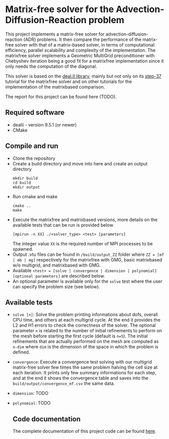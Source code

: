 # Matrix-free solver for the Advection-Diffusion-Reaction problem
This project implements a matrix-free solver for advection-diffusion-reaction (ADR) problems. It then compare the performance of the matrix-free solver with that of a matrix-based solver, in terms of computational efficiency, parallel scalability and complexity of the implementation.
The matrixfree solver implements a Geometric MultiGrid preconditioner with Chebyshev iteration being a good fit for a matrixfree implementation since it only needs the computation of the diagonal.

This solver is based on the [deal.II library](https://github.com/dealii/dealii), mainly but not only on its [step-37](https://www.dealii.org/current/doxygen/deal.II/step_37.html) tutorial for the matrixfree solver and on other tutorials for the implementation of the matrixbased comparison.

The report for this project can be found here (TODO).

## Required software
- dealii - version 9.5.1 (or newer)
- CMake

## Compile and run
- Clone the repository
- Create a build directory and move into here and create an output directory
  ```
  mkdir build
  cd build
  mkdir output
  ```
- Run cmake and make
  ```
  cmake ..
  make
  ```
- Execute the matrixfree and matrixbased versions, more details on the available tests that can be run is provided below
  ```
  [mpirun -n XX] ./<solver_type> <test> [parameters]
  ```
  The integer value `XX` is the required number of MPI processes to be spawned.
- Output .vtu files can be found in `/build/output_ZZ` folder where `ZZ = [mf | mb | mg]` respectively for the matrixfree with GMG, basic matrixbased w/o multigrid, and matrixbased with GMG.
- Available `<test> = [solve | convergence | dimension | polynomial] [optional parameters]` are described below.
- An optional parameter is available only for the `solve` test where the user can specify the problem size (see below).
## Available tests
- `solve [n]`:
  Solve the problem printing informations about dofs, overall CPU time, and others at each multigrid cycle. At the end it provides the L2 and H1 errors to check the correctness of the solver. The optional parameter `n` is related to the number of initial refinements to perform on the mesh before starting the first cycle (default is `n=5`). The initial refinements that are actually performed on the mesh are computed as `n-dim` where `dim` is the dimension of the space in which the problem is defined.
- `convergence`: Execute a convergence test solving with our multigrid matrix-free solver few times the same problem halving the cell size at each iteration. It prints only few summary informations for each step, and at the end it shows the convergence table and saves into the `build/output/convergence_mf.csv` the same data.
- `dimension`: TODO
- `polynomial`: TODO

  ## Code documentation
  The complete documentation of this project code can be found [here](https://lukethewalker.github.io/matrix-free-solver/docs/html/namespaces.html).
